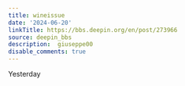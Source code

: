 ```yaml
---
title: wineissue
date: '2024-06-20'
linkTitle: https://bbs.deepin.org/en/post/273966
source: deepin_bbs
description:  giuseppe00 
disable_comments: true
---
```

Yesterday 
